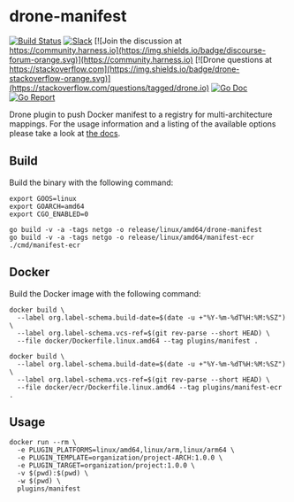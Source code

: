 # drone-manifest

[![Build Status](http://harness.drone.io/api/badges/drone-plugins/drone-manifest/status.svg)](http://harness.drone.io/drone-plugins/drone-manifest)
[![Slack](https://img.shields.io/badge/slack-drone-orange.svg?logo=slack)](https://join.slack.com/t/harnesscommunity/shared_invite/zt-y4hdqh7p-RVuEQyIl5Hcx4Ck8VCvzBw)
[![Join the discussion at https://community.harness.io](https://img.shields.io/badge/discourse-forum-orange.svg)](https://community.harness.io)
[![Drone questions at https://stackoverflow.com](https://img.shields.io/badge/drone-stackoverflow-orange.svg)](https://stackoverflow.com/questions/tagged/drone.io)
[![Go Doc](https://godoc.org/github.com/drone-plugins/drone-manifest?status.svg)](http://godoc.org/github.com/drone-plugins/drone-manifest)
[![Go Report](https://goreportcard.com/badge/github.com/drone-plugins/drone-manifest)](https://goreportcard.com/report/github.com/drone-plugins/drone-manifest)

Drone plugin to push Docker manifest to a registry for multi-architecture mappings. For the usage information and a listing of the available options please take a look at [the docs](http://plugins.drone.io/drone-plugins/drone-manifest/).

## Build

Build the binary with the following command:

```console
export GOOS=linux
export GOARCH=amd64
export CGO_ENABLED=0

go build -v -a -tags netgo -o release/linux/amd64/drone-manifest
go build -v -a -tags netgo -o release/linux/amd64/manifest-ecr ./cmd/manifest-ecr
```

## Docker

Build the Docker image with the following command:

```console
docker build \
  --label org.label-schema.build-date=$(date -u +"%Y-%m-%dT%H:%M:%SZ") \
  --label org.label-schema.vcs-ref=$(git rev-parse --short HEAD) \
  --file docker/Dockerfile.linux.amd64 --tag plugins/manifest .
  
docker build \
  --label org.label-schema.build-date=$(date -u +"%Y-%m-%dT%H:%M:%SZ") \
  --label org.label-schema.vcs-ref=$(git rev-parse --short HEAD) \
  --file docker/ecr/Dockerfile.linux.amd64 --tag plugins/manifest-ecr .
```

## Usage

```console
docker run --rm \
  -e PLUGIN_PLATFORMS=linux/amd64,linux/arm,linux/arm64 \
  -e PLUGIN_TEMPLATE=organization/project-ARCH:1.0.0 \
  -e PLUGIN_TARGET=organization/project:1.0.0 \
  -v $(pwd):$(pwd) \
  -w $(pwd) \
  plugins/manifest
```

